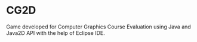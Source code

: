 # CG2D

Game developed for Computer Graphics Course Evaluation using Java and Java2D API with the help of Eclipse IDE.
